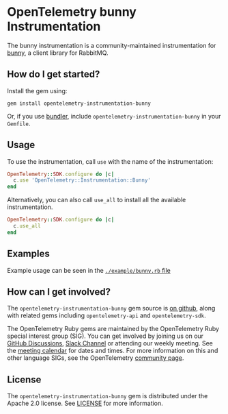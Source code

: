# OpenTelemetry bunny Instrumentation

The bunny instrumentation is a community-maintained instrumentation for [bunny][bunny-home], a client library for RabbitMQ.

## How do I get started?

Install the gem using:

```console
gem install opentelemetry-instrumentation-bunny
```

Or, if you use [bundler][bundler-home], include `opentelemetry-instrumentation-bunny` in your `Gemfile`.

## Usage

To use the instrumentation, call `use` with the name of the instrumentation:

```ruby
OpenTelemetry::SDK.configure do |c|
  c.use 'OpenTelemetry::Instrumentation::Bunny'
end
```

Alternatively, you can also call `use_all` to install all the available instrumentation.

```ruby
OpenTelemetry::SDK.configure do |c|
  c.use_all
end
```

## Examples

Example usage can be seen in the [`./example/bunny.rb` file](https://github.com/open-telemetry/opentelemetry-ruby-contrib/blob/main/instrumentation/bunny/example/bunny.rb)

## How can I get involved?

The `opentelemetry-instrumentation-bunny` gem source is [on github][repo-github], along with related gems including `opentelemetry-api` and `opentelemetry-sdk`.

The OpenTelemetry Ruby gems are maintained by the OpenTelemetry Ruby special interest group (SIG). You can get involved by joining us on our [GitHub Discussions][discussions-url], [Slack Channel][slack-channel] or attending our weekly meeting. See the [meeting calendar][community-meetings] for dates and times. For more information on this and other language SIGs, see the OpenTelemetry [community page][ruby-sig].

## License

The `opentelemetry-instrumentation-bunny` gem is distributed under the Apache 2.0 license. See [LICENSE][license-github] for more information.

[bunny-home]: https://github.com/ruby-amqp/bunny
[bundler-home]: https://bundler.io
[repo-github]: https://github.com/open-telemetry/opentelemetry-ruby
[license-github]: https://github.com/open-telemetry/opentelemetry-ruby-contrib/blob/main/LICENSE
[ruby-sig]: https://github.com/open-telemetry/community#ruby-sig
[community-meetings]: https://github.com/open-telemetry/community#community-meetings
[slack-channel]: https://cloud-native.slack.com/archives/C01NWKKMKMY
[discussions-url]: https://github.com/open-telemetry/opentelemetry-ruby/discussions
